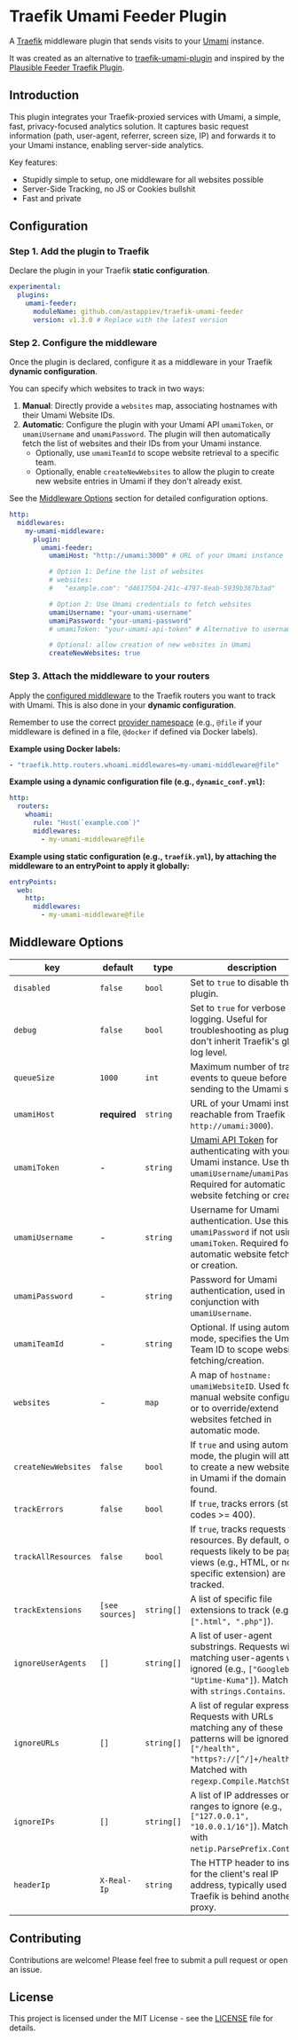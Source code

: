 # Traefik Umami Feeder Plugin

A [Traefik](https://traefik.io/traefik/) middleware plugin that sends visits to your [Umami](https://umami.is) instance.

It was created as an alternative to [traefik-umami-plugin](https://github.com/1cedsoda/traefik-umami-plugin) and
inspired by the [Plausible Feeder Traefik Plugin](https://github.com/safing/plausiblefeeder).

## Introduction

This plugin integrates your Traefik-proxied services with Umami, a simple, fast, privacy-focused analytics solution. It
captures basic request information (path, user-agent, referrer, screen size, IP) and forwards it to your Umami instance,
enabling server-side analytics.

Key features:

- Stupidly simple to setup, one middleware for all websites possible
- Server-Side Tracking, no JS or Cookies bullshit
- Fast and private

## Configuration

### Step 1. Add the plugin to Traefik

Declare the plugin in your Traefik **static configuration**.

```yaml
experimental:
  plugins:
    umami-feeder:
      moduleName: github.com/astappiev/traefik-umami-feeder
      version: v1.3.0 # Replace with the latest version
```

### Step 2. Configure the middleware

Once the plugin is declared, configure it as a middleware in your Traefik **dynamic configuration**.

You can specify which websites to track in two ways:

1. **Manual**: Directly provide a `websites` map, associating hostnames with their Umami Website IDs.
2. **Automatic**: Configure the plugin with your Umami API `umamiToken`, or `umamiUsername` and `umamiPassword`. The
   plugin will then automatically fetch the list of websites and their IDs from your Umami instance.
    * Optionally, use `umamiTeamId` to scope website retrieval to a specific team.
    * Optionally, enable `createNewWebsites` to allow the plugin to create new website entries in Umami if they don't
      already exist.

See the [Middleware Options](#middleware-options) section for detailed configuration options.

```yaml
http:
  middlewares:
    my-umami-middleware:
      plugin:
        umami-feeder:
          umamiHost: "http://umami:3000" # URL of your Umami instance

          # Option 1: Define the list of websites
          # websites:
          #   "example.com": "d4617504-241c-4797-8eab-5939b367b3ad"

          # Option 2: Use Umami credentials to fetch websites
          umamiUsername: "your-umami-username"
          umamiPassword: "your-umami-password"
          # umamiToken: "your-umami-api-token" # Alternative to username/password

          # Optional: allow creation of new websites in Umami
          createNewWebsites: true
```

### Step 3. Attach the middleware to your routers

Apply the [configured middleware](https://doc.traefik.io/traefik/routing/routers/#middlewares_1) to the Traefik routers
you want to track with Umami. This is also done in your **dynamic configuration**.

Remember to use the
correct [provider namespace](https://doc.traefik.io/traefik/providers/overview/#provider-namespace)  (e.g., `@file` if
your middleware is defined in a file, `@docker` if defined via Docker labels).

**Example using Docker labels:**

```yaml
- "traefik.http.routers.whoami.middlewares=my-umami-middleware@file"
```

**Example using a dynamic configuration file (e.g., `dynamic_conf.yml`):**

```yaml
http:
  routers:
    whoami:
      rule: "Host(`example.com`)"
      middlewares:
        - my-umami-middleware@file
```

**Example using static configuration (e.g., `traefik.yml`), by attaching the middleware to an entryPoint to apply it
globally:**

```yaml
entryPoints:
  web:
    http:
      middlewares:
        - my-umami-middleware@file
```

## Middleware Options

| key                 | default         | type       | description                                                                                                                                                                                                  |
|---------------------|-----------------|------------|--------------------------------------------------------------------------------------------------------------------------------------------------------------------------------------------------------------|
| `disabled`          | `false`         | `bool`     | Set to `true` to disable the plugin.                                                                                                                                                                         |
| `debug`             | `false`         | `bool`     | Set to `true` for verbose logging. Useful for troubleshooting as plugins don't inherit Traefik's global log level.                                                                                           |
| `queueSize`         | `1000`          | `int`      | Maximum number of tracking events to queue before sending to the Umami server.                                                                                                                               |
| `umamiHost`         | **required**    | `string`   | URL of your Umami instance, reachable from Traefik (e.g., `http://umami:3000`).                                                                                                                              |
| `umamiToken`        | -               | `string`   | [Umami API Token](https://umami.is/docs/api/authentication) for authenticating with your Umami instance. Use this *or* `umamiUsername`/`umamiPassword`. Required for automatic website fetching or creation. |
| `umamiUsername`     | -               | `string`   | Username for Umami authentication. Use this with `umamiPassword` if not using `umamiToken`. Required for automatic website fetching or creation.                                                             |
| `umamiPassword`     | -               | `string`   | Password for Umami authentication, used in conjunction with `umamiUsername`.                                                                                                                                 |
| `umamiTeamId`       | -               | `string`   | Optional. If using automatic mode, specifies the Umami Team ID to scope website fetching/creation.                                                                                                           |
| `websites`          | -               | `map`      | A map of `hostname: umamiWebsiteID`. Used for manual website configuration or to override/extend websites fetched in automatic mode.                                                                         |
| `createNewWebsites` | `false`         | `bool`     | If `true` and using automatic mode, the plugin will attempt to create a new website entry in Umami if the domain is not found.                                                                               |
| `trackErrors`       | `false`         | `bool`     | If `true`, tracks errors (status codes >= 400).                                                                                                                                                              |
| `trackAllResources` | `false`         | `bool`     | If `true`, tracks requests for all resources. By default, only requests likely to be page views (e.g., HTML, or no specific extension) are tracked.                                                          |
| `trackExtensions`   | `[see sources]` | `string[]` | A list of specific file extensions to track (e.g., `[".html", ".php"]`).                                                                                                                                     |
| `ignoreUserAgents`  | `[]`            | `string[]` | A list of user-agent substrings. Requests with matching user-agents will be ignored (e.g., `["Googlebot", "Uptime-Kuma"]`). Matched with `strings.Contains`.                                                 |
| `ignoreURLs`        | `[]`            | `string[]` | A list of regular expressions. Requests with URLs matching any of these patterns will be ignored (e.g., `["/health", "https?://[^/]+/health$"]`). Matched with `regexp.Compile.MatchString`.                 |
| `ignoreIPs`         | `[]`            | `string[]` | A list of IP addresses or CIDR ranges to ignore (e.g., `["127.0.0.1", "10.0.0.1/16"]`). Matched with `netip.ParsePrefix.Contains`.                                                                           |
| `headerIp`          | `X-Real-Ip`     | `string`   | The HTTP header to inspect for the client's real IP address, typically used when Traefik is behind another proxy.                                                                                            |

## Contributing

Contributions are welcome! Please feel free to submit a pull request or open an issue.

## License

This project is licensed under the MIT License - see the [LICENSE](LICENSE) file for details.
